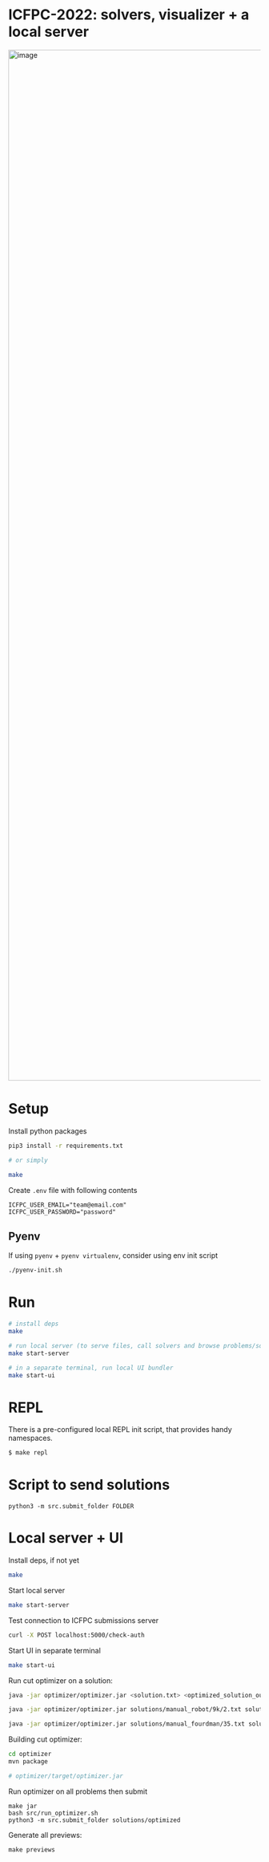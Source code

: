 # ICFPC-2022: solvers, visualizer + a local server

<img width="2056" alt="image" src="https://user-images.githubusercontent.com/3831006/190727514-7681b431-2566-49fc-bfa8-ce7c9169fe33.png">

# Setup

Install python packages

```bash
pip3 install -r requirements.txt

# or simply

make
```

Create `.env` file with following contents

```
ICFPC_USER_EMAIL="team@email.com"
ICFPC_USER_PASSWORD="password"
```

## Pyenv

If using `pyenv` + `pyenv virtualenv`, consider using env init script

```bash
./pyenv-init.sh
```

# Run

```bash
# install deps
make

# run local server (to serve files, call solvers and browse problems/solutions)
make start-server

# in a separate terminal, run local UI bundler
make start-ui
```

# REPL

There is a pre-configured local REPL init script, that provides handy namespaces.

```bash
$ make repl
```

# Script to send solutions

```
python3 -m src.submit_folder FOLDER
```

# Local server + UI

Install deps, if not yet
```bash
make
```

Start local server

```bash
make start-server
```

Test connection to ICFPC submissions server

```bash
curl -X POST localhost:5000/check-auth
```

Start UI in separate terminal
```bash
make start-ui
```

Run cut optimizer on a solution:

```bash
java -jar optimizer/optimizer.jar <solution.txt> <optimized_solution_out.txt> <target.png> [<initial state json>]

java -jar optimizer/optimizer.jar solutions/manual_robot/9k/2.txt solutions/manual_robot/9k/2.opt.txt problems/2.png

java -jar optimizer/optimizer.jar solutions/manual_fourdman/35.txt solutions/manual_fourdman/35.opt.txt problems/35.png problems/35.initial.json
```

Building cut optimizer:
```bash
cd optimizer
mvn package

# optimizer/target/optimizer.jar
```

Run optimizer on all problems then submit
```
make jar
bash src/run_optimizer.sh
python3 -m src.submit_folder solutions/optimized
```

Generate all previews:
```
make previews
```
